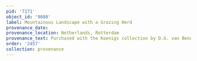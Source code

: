 ```yaml
---
pid: '7171'
object_id: '9808'
label: Mountainous Landscape with a Grazing Herd
provenance_date:
provenance_location: Netherlands, Rotterdam
provenance_text: Purchased with the Koenigs collection by D.G. van Benuningen
order: '2457'
collection: provenance
---
```

